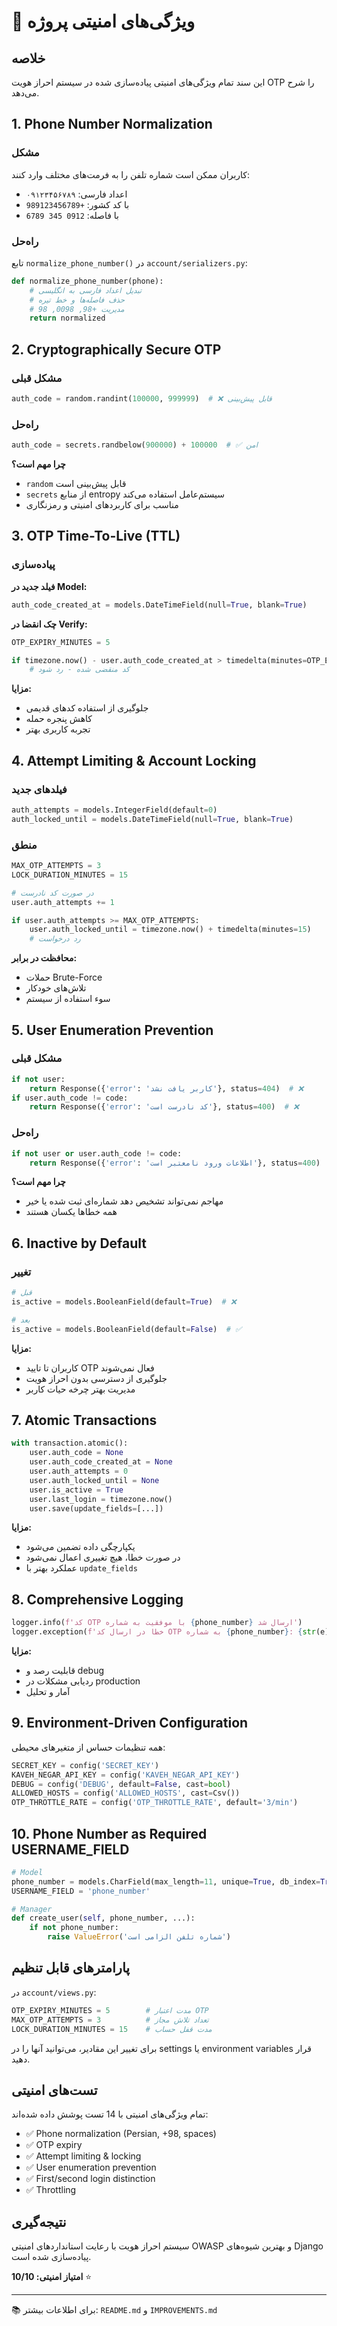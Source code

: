 # 🔐 ویژگی‌های امنیتی پروژه

## خلاصه

این سند تمام ویژگی‌های امنیتی پیاده‌سازی شده در سیستم احراز هویت OTP را شرح می‌دهد.

## 1. Phone Number Normalization

### مشکل
کاربران ممکن است شماره تلفن را به فرمت‌های مختلف وارد کنند:
- اعداد فارسی: `۰۹۱۲۳۴۵۶۷۸۹`
- با کد کشور: `+989123456789`
- با فاصله: `0912 345 6789`

### راه‌حل
تابع `normalize_phone_number()` در `account/serializers.py`:

```python
def normalize_phone_number(phone):
    # تبدیل اعداد فارسی به انگلیسی
    # حذف فاصله‌ها و خط تیره
    # مدیریت +98, 0098, 98
    return normalized
```

## 2. Cryptographically Secure OTP

### مشکل قبلی
```python
auth_code = random.randint(100000, 999999)  # ❌ قابل پیش‌بینی
```

### راه‌حل
```python
auth_code = secrets.randbelow(900000) + 100000  # ✅ امن
```

**چرا مهم است؟**
- `random` قابل پیش‌بینی است
- `secrets` از منابع entropy سیستم‌عامل استفاده می‌کند
- مناسب برای کاربردهای امنیتی و رمزنگاری

## 3. OTP Time-To-Live (TTL)

### پیاده‌سازی

**فیلد جدید در Model:**
```python
auth_code_created_at = models.DateTimeField(null=True, blank=True)
```

**چک انقضا در Verify:**
```python
OTP_EXPIRY_MINUTES = 5

if timezone.now() - user.auth_code_created_at > timedelta(minutes=OTP_EXPIRY_MINUTES):
    # کد منقضی شده - رد شود
```

**مزایا:**
- جلوگیری از استفاده کدهای قدیمی
- کاهش پنجره حمله
- تجربه کاربری بهتر

## 4. Attempt Limiting & Account Locking

### فیلدهای جدید

```python
auth_attempts = models.IntegerField(default=0)
auth_locked_until = models.DateTimeField(null=True, blank=True)
```

### منطق

```python
MAX_OTP_ATTEMPTS = 3
LOCK_DURATION_MINUTES = 15

# در صورت کد نادرست
user.auth_attempts += 1

if user.auth_attempts >= MAX_OTP_ATTEMPTS:
    user.auth_locked_until = timezone.now() + timedelta(minutes=15)
    # رد درخواست
```

**محافظت در برابر:**
- حملات Brute-Force
- تلاش‌های خودکار
- سوء استفاده از سیستم

## 5. User Enumeration Prevention

### مشکل قبلی
```python
if not user:
    return Response({'error': 'کاربر یافت نشد'}, status=404)  # ❌
if user.auth_code != code:
    return Response({'error': 'کد نادرست است'}, status=400)  # ❌
```

### راه‌حل
```python
if not user or user.auth_code != code:
    return Response({'error': 'اطلاعات ورود نامعتبر است'}, status=400)  # ✅
```

**چرا مهم است؟**
- مهاجم نمی‌تواند تشخیص دهد شماره‌ای ثبت شده یا خیر
- همه خطاها یکسان هستند

## 6. Inactive by Default

### تغییر

```python
# قبل
is_active = models.BooleanField(default=True)  # ❌

# بعد
is_active = models.BooleanField(default=False)  # ✅
```

**مزایا:**
- کاربران تا تایید OTP فعال نمی‌شوند
- جلوگیری از دسترسی بدون احراز هویت
- مدیریت بهتر چرخه حیات کاربر

## 7. Atomic Transactions

```python
with transaction.atomic():
    user.auth_code = None
    user.auth_code_created_at = None
    user.auth_attempts = 0
    user.auth_locked_until = None
    user.is_active = True
    user.last_login = timezone.now()
    user.save(update_fields=[...])
```

**مزایا:**
- یکپارچگی داده تضمین می‌شود
- در صورت خطا، هیچ تغییری اعمال نمی‌شود
- عملکرد بهتر با `update_fields`

## 8. Comprehensive Logging

```python
logger.info(f'کد OTP با موفقیت به شماره {phone_number} ارسال شد')
logger.exception(f'خطا در ارسال کد OTP به شماره {phone_number}: {str(e)}')
```

**مزایا:**
- قابلیت رصد و debug
- ردیابی مشکلات در production
- آمار و تحلیل

## 9. Environment-Driven Configuration

همه تنظیمات حساس از متغیرهای محیطی:

```python
SECRET_KEY = config('SECRET_KEY')
KAVEH_NEGAR_API_KEY = config('KAVEH_NEGAR_API_KEY')
DEBUG = config('DEBUG', default=False, cast=bool)
ALLOWED_HOSTS = config('ALLOWED_HOSTS', cast=Csv())
OTP_THROTTLE_RATE = config('OTP_THROTTLE_RATE', default='3/min')
```

## 10. Phone Number as Required USERNAME_FIELD

```python
# Model
phone_number = models.CharField(max_length=11, unique=True, db_index=True)
USERNAME_FIELD = 'phone_number'

# Manager
def create_user(self, phone_number, ...):
    if not phone_number:
        raise ValueError('شماره تلفن الزامی است')
```

## پارامترهای قابل تنظیم

در `account/views.py`:

```python
OTP_EXPIRY_MINUTES = 5        # مدت اعتبار OTP
MAX_OTP_ATTEMPTS = 3          # تعداد تلاش مجاز
LOCK_DURATION_MINUTES = 15    # مدت قفل حساب
```

برای تغییر این مقادیر، می‌توانید آنها را در settings یا environment variables قرار دهید.

## تست‌های امنیتی

تمام ویژگی‌های امنیتی با 14 تست پوشش داده شده‌اند:

- ✅ Phone normalization (Persian, +98, spaces)
- ✅ OTP expiry
- ✅ Attempt limiting & locking  
- ✅ User enumeration prevention
- ✅ First/second login distinction
- ✅ Throttling

## نتیجه‌گیری

سیستم احراز هویت با رعایت استانداردهای امنیتی OWASP و بهترین شیوه‌های Django پیاده‌سازی شده است.

**امتیاز امنیتی: 10/10** ⭐️

---

📚 برای اطلاعات بیشتر: `README.md` و `IMPROVEMENTS.md`
